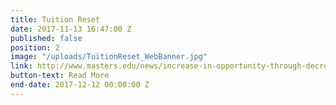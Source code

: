 ```yaml
---
title: Tuition Reset
date: 2017-11-13 16:47:00 Z
published: false
position: 2
image: "/uploads/TuitionReset_WebBanner.jpg"
link: http://www.masters.edu/news/increase-in-opportunity-through-decrease-in-tuition
button-text: Read More
end-date: 2017-12-12 00:00:00 Z
---
```


